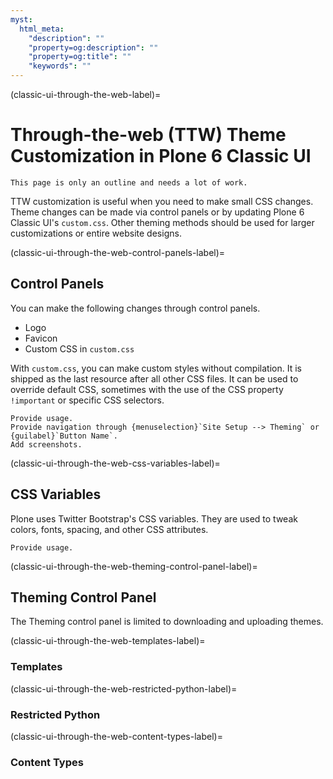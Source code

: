 ```yaml
---
myst:
  html_meta:
    "description": ""
    "property=og:description": ""
    "property=og:title": ""
    "keywords": ""
---
```


(classic-ui-through-the-web-label)=

# Through-the-web (TTW) Theme Customization in Plone 6 Classic UI

```{todo}
This page is only an outline and needs a lot of work.
```

TTW customization is useful when you need to make small CSS changes.
Theme changes can be made via control panels or by updating Plone 6 Classic UI's `custom.css`.
Other theming methods should be used for larger customizations or entire website designs.


(classic-ui-through-the-web-control-panels-label)=

## Control Panels

You can make the following changes through control panels.

* Logo
* Favicon
* Custom CSS in `custom.css`

With `custom.css`, you can make custom styles without compilation.
It is shipped as the last resource after all other CSS files.
It can be used to override default CSS, sometimes with the use of the CSS property `!important` or specific CSS selectors.


```{todo}
Provide usage.
Provide navigation through {menuselection}`Site Setup --> Theming` or {guilabel}`Button Name`.
Add screenshots.
```


(classic-ui-through-the-web-css-variables-label)=

## CSS Variables

Plone uses Twitter Bootstrap's CSS variables.
They are used to tweak colors, fonts, spacing, and other CSS attributes.

```{todo}
Provide usage.
```



(classic-ui-through-the-web-theming-control-panel-label)=

## Theming Control Panel

The Theming control panel is limited to downloading and uploading themes.


(classic-ui-through-the-web-templates-label)=

### Templates


(classic-ui-through-the-web-restricted-python-label)=

### Restricted Python


(classic-ui-through-the-web-content-types-label)=

### Content Types

